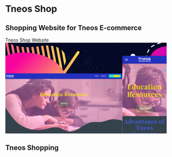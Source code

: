 # Tneos Shop

## Shopping Website for Tneos E-commerce

Tneos Shop Website 
<img src="screenshot/tneosshop.png"  alt ="tneos screenshot"/>
## Tneos Shopping 

